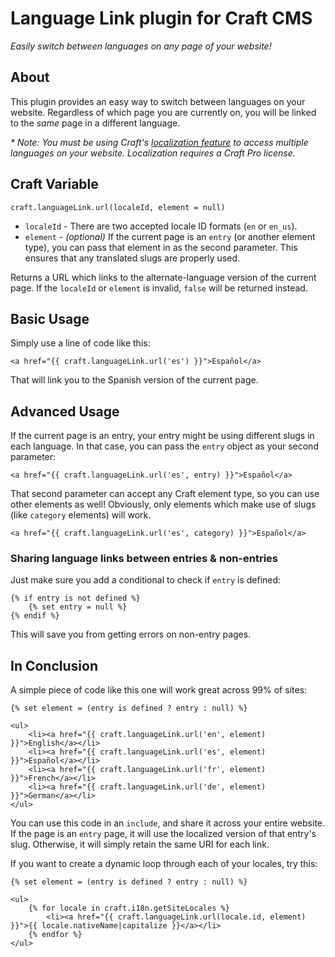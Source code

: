 # Language Link plugin for Craft CMS

_Easily switch between languages on any page of your website!_

## About

This plugin provides an easy way to switch between languages on your website. Regardless of which page you are currently on, you will be linked to the _same_ page in a different language.

_* Note: You must be using Craft's [localization feature](https://buildwithcraft.com/features/localization) to access multiple languages on your website. Localization requires a Craft Pro license._

## Craft Variable

    craft.languageLink.url(localeId, element = null)

 - `localeId` - There are two accepted locale ID formats (`en` or `en_us`).
 - `element` - _(optional)_ If the current page is an `entry` (or another element type), you can pass that element in as the second parameter. This ensures that any translated slugs are properly used.

Returns a URL which links to the alternate-language version of the current page. If the `localeId` or `element` is invalid, `false` will be returned instead.

## Basic Usage

Simply use a line of code like this:

    <a href="{{ craft.languageLink.url('es') }}">Español</a>

That will link you to the Spanish version of the current page.

## Advanced Usage

If the current page is an entry, your entry might be using different slugs in each language. In that case, you can pass the `entry` object as your second parameter:

    <a href="{{ craft.languageLink.url('es', entry) }}">Español</a>

That second parameter can accept any Craft element type, so you can use other elements as well! Obviously, only elements which make use of slugs (like `category` elements) will work.

    <a href="{{ craft.languageLink.url('es', category) }}">Español</a>


### Sharing language links between entries & non-entries

Just make sure you add a conditional to check if `entry` is defined:

    {% if entry is not defined %}
        {% set entry = null %}
    {% endif %}

This will save you from getting errors on non-entry pages.

## In Conclusion

A simple piece of code like this one will work great across 99% of sites:

    {% set element = (entry is defined ? entry : null) %}
    
    <ul>
        <li><a href="{{ craft.languageLink.url('en', element) }}">English</a></li>
        <li><a href="{{ craft.languageLink.url('es', element) }}">Español</a></li>
        <li><a href="{{ craft.languageLink.url('fr', element) }}">French</a></li>
        <li><a href="{{ craft.languageLink.url('de', element) }}">German</a></li>
    </ul>

You can use this code in an `include`, and share it across your entire website. If the page is an `entry` page, it will use the localized version of that entry's slug. Otherwise, it will simply retain the same URI for each link.

If you want to create a dynamic loop through each of your locales, try this:

    {% set element = (entry is defined ? entry : null) %}
    
    <ul>
        {% for locale in craft.i18n.getSiteLocales %}
            <li><a href="{{ craft.languageLink.url(locale.id, element) }}">{{ locale.nativeName|capitalize }}</a></li>
        {% endfor %}
    </ul>
